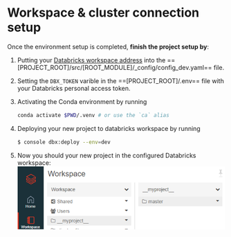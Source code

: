 # Workspace & cluster connection setup

Once the environment setup is completed, **finish the project setup by**:

1. Putting your [Databricks workspace address](https://docs.databricks.com/dev-tools/databricks-connect.html#step-2-configure-connection-properties) into the ==[PROJECT_ROOT]/src/[ROOT_MODULE]/_config/config_dev.yaml== file.
1. Setting the `DBX_TOKEN` varible in the ==[PROJECT_ROOT]/.env== file with your Databricks personal access token.
1. Activating the Conda environment by running
   ```bash
   conda activate $PWD/.venv # or use the `ca` alias
   ```

1. Deploying your new project to databricks workspace by running
   ```bash
   $ console dbx:deploy --env=dev
   ```

1. Now you should your new project in the configured Databricks workspace: ![](images/pushed_project.png)
